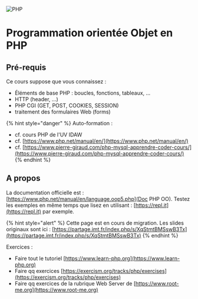 
![PHP](../ressources/tutoPHP/coverPHP.jpg)

# Programmation orientée Objet en PHP

## Pré-requis

Ce cours suppose que vous connaissez :

- Éléments de base PHP : boucles, fonctions, tableaux, ...
- HTTP (header, ...)
- PHP CGI (GET, POST, COOKIES, SESSION)
- traitement des formulaires Web (forms)

{% hint style="danger" %}
Auto-formation :
- cf. cours PHP de l'UV IDAW
- cf. [https://www.php.net/manual/en/](https://www.php.net/manual/en/)
- cf. [https://www.pierre-giraud.com/php-mysql-apprendre-coder-cours/](https://www.pierre-giraud.com/php-mysql-apprendre-coder-cours/)
{% endhint %}

## A propos

La documentation officielle est : [https://www.php.net/manual/en/language.oop5.php](Doc PHP OO). Testez les exemples en même temps que lisez en utilisant : [https://repl.it](https://repl.it) par exemple.

{% hint style="alert" %}
Cette page est en cours de migration.
Les slides originaux sont ici : [https://partage.imt.fr/index.php/s/XqStmtBMSswB3Tx](https://partage.imt.fr/index.php/s/XqStmtBMSswB3Tx)
{% endhint %}


Exercices :
- Faire tout le tutoriel [https://www.learn-php.org](https://www.learn-php.org)
- Faire qq exercices [https://exercism.org/tracks/php/exercises](https://exercism.org/tracks/php/exercises)
- Faire qq exercices de la rubrique Web Server de [https://www.root-me.org](https://www.root-me.org)

<!-- ## Les classes

```php
class Persone
{
    private $firstname;       // attribut privé
    protected $lastname;   // attribut protégé
    public $age;         // attribut public

    function __construct() { }  // contructeur
    function __destruct() { }  // destructeur

    public function maFonction() { } // Méthode publique
}
```

`private`, `protected` et `public` définissent la visibilité d’une méthode ou d’un attribut. Par défaut, un élément est `public`.

En php il est possible de déclarer des membres ou des méthodes comme statiques. La déclaration `static` doit être faite après la déclaration de visibilitée.

```php
class Personne
{
    public static $nombreDeJambes = 2;

    public static function staticFunction() {
        // ...
    }
}
```

L'opérateur `::` permet d'accéder aux champs (attributs ou méthodes) statiques d'une classe.


![PHP OO](../ressources/tutoPHP/LucDamas-PHP_OO.jpg)

![PHP](../ressources/tutoPHP/LucDamas-PHP_sale.jpg)
 -->